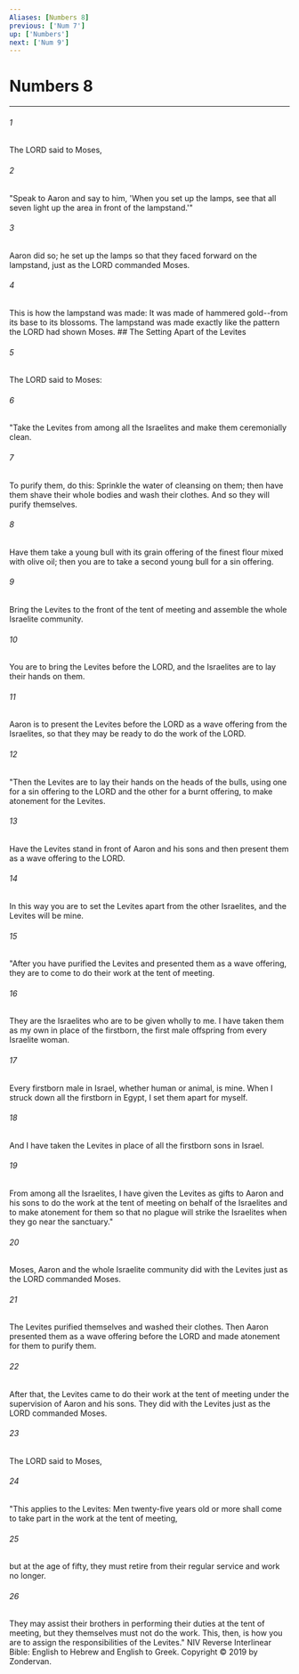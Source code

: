 ```yaml
---
Aliases: [Numbers 8]
previous: ['Num 7']
up: ['Numbers']
next: ['Num 9']
---
```

# Numbers 8

***


###### 1 
The LORD said to Moses, 

###### 2 
"Speak to Aaron and say to him, 'When you set up the lamps, see that all seven light up the area in front of the lampstand.'" 

###### 3 
Aaron did so; he set up the lamps so that they faced forward on the lampstand, just as the LORD commanded Moses. 

###### 4 
This is how the lampstand was made: It was made of hammered gold--from its base to its blossoms. The lampstand was made exactly like the pattern the LORD had shown Moses. ## The Setting Apart of the Levites 

###### 5 
The LORD said to Moses: 

###### 6 
"Take the Levites from among all the Israelites and make them ceremonially clean. 

###### 7 
To purify them, do this: Sprinkle the water of cleansing on them; then have them shave their whole bodies and wash their clothes. And so they will purify themselves. 

###### 8 
Have them take a young bull with its grain offering of the finest flour mixed with olive oil; then you are to take a second young bull for a sin offering. 

###### 9 
Bring the Levites to the front of the tent of meeting and assemble the whole Israelite community. 

###### 10 
You are to bring the Levites before the LORD, and the Israelites are to lay their hands on them. 

###### 11 
Aaron is to present the Levites before the LORD as a wave offering from the Israelites, so that they may be ready to do the work of the LORD. 

###### 12 
"Then the Levites are to lay their hands on the heads of the bulls, using one for a sin offering to the LORD and the other for a burnt offering, to make atonement for the Levites. 

###### 13 
Have the Levites stand in front of Aaron and his sons and then present them as a wave offering to the LORD. 

###### 14 
In this way you are to set the Levites apart from the other Israelites, and the Levites will be mine. 

###### 15 
"After you have purified the Levites and presented them as a wave offering, they are to come to do their work at the tent of meeting. 

###### 16 
They are the Israelites who are to be given wholly to me. I have taken them as my own in place of the firstborn, the first male offspring from every Israelite woman. 

###### 17 
Every firstborn male in Israel, whether human or animal, is mine. When I struck down all the firstborn in Egypt, I set them apart for myself. 

###### 18 
And I have taken the Levites in place of all the firstborn sons in Israel. 

###### 19 
From among all the Israelites, I have given the Levites as gifts to Aaron and his sons to do the work at the tent of meeting on behalf of the Israelites and to make atonement for them so that no plague will strike the Israelites when they go near the sanctuary." 

###### 20 
Moses, Aaron and the whole Israelite community did with the Levites just as the LORD commanded Moses. 

###### 21 
The Levites purified themselves and washed their clothes. Then Aaron presented them as a wave offering before the LORD and made atonement for them to purify them. 

###### 22 
After that, the Levites came to do their work at the tent of meeting under the supervision of Aaron and his sons. They did with the Levites just as the LORD commanded Moses. 

###### 23 
The LORD said to Moses, 

###### 24 
"This applies to the Levites: Men twenty-five years old or more shall come to take part in the work at the tent of meeting, 

###### 25 
but at the age of fifty, they must retire from their regular service and work no longer. 

###### 26 
They may assist their brothers in performing their duties at the tent of meeting, but they themselves must not do the work. This, then, is how you are to assign the responsibilities of the Levites." NIV Reverse Interlinear Bible: English to Hebrew and English to Greek. Copyright © 2019 by Zondervan.
